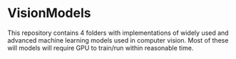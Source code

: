 # VisionModels

This repository contains 4 folders with implementations of widely used and advanced machine learning models used in computer vision. Most of these will models will require GPU to train/run within reasonable time. 
